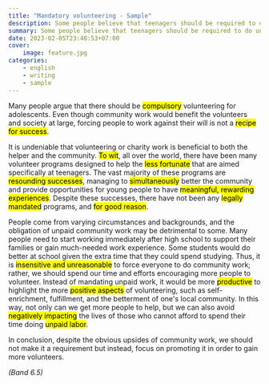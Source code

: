 ```yaml
---
title: "Mandatory volunteering - Sample"
description: Some people believe that teenagers should be required to do unpaid community work in their free time. This can benefit teenagers and the community as well. To what extent do you agree or disagree?
summary: Some people believe that teenagers should be required to do unpaid community work in their free time. This can benefit teenagers and the community as well. To what extent do you agree or disagree?
date: 2023-02-05T23:40:53+07:00
cover:
    image: feature.jpg
categories:
    - english
    - writing
    - sample
---
```


Many people argue that there should be <mark>compulsory</mark> volunteering for adolescents. Even though community work would benefit the volunteers and society at large, forcing people to work against their will is not a <mark>recipe for success</mark>.

It is undeniable that volunteering or charity work is beneficial to both the helper and the community. <mark>To wit</mark>, all over the world, there have been many volunteer programs designed to help the <mark>less fortunate</mark> that are aimed specifically at teenagers. The vast majority of these programs are <mark>resounding successes</mark>, managing to <mark>simultaneously</mark> better the community and provide opportunities for young people to have <mark>meaningful, rewarding experiences</mark>. Despite these successes, there have not been any <mark>legally mandated</mark> programs, and <mark>for good reason</mark>.

People come from varying circumstances and backgrounds, and the obligation of unpaid community work may be detrimental to some. Many people need to start working immediately after high school to support their families or gain much-needed work experience. Some students would do better at school given the extra time that they could spend studying. Thus, it is <mark>insensitive and unreasonable</mark> to force everyone to do community work; rather, we should spend our time and efforts encouraging more people to volunteer. Instead of mandating unpaid work, it would be more <mark>productive</mark> to highlight the more <mark>positive aspects</mark> of volunteering, such as self-enrichment, fulfillment, and the betterment of one's local community. In this way, not only can we get more people to help, but we can also avoid <mark>negatively impacting</mark> the lives of those who cannot afford to spend their time doing <mark>unpaid labor</mark>.

In conclusion, despite the obvious upsides of community work, we should not make it a requirement but instead, focus on promoting it in order to gain more volunteers.

*(Band 6.5)*
